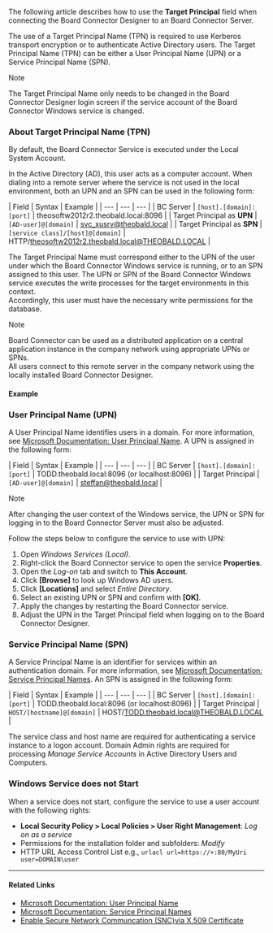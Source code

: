 The following article describes how to use the **Target Principal** field when connecting the Board Connector Designer to an Board Connector Server.

The use of a Target Principal Name (TPN) is required to use Kerberos transport encryption or to authenticate Active Directory users. The Target Principal Name (TPN) can be either a User Principal Name (UPN) or a Service Principal Name (SPN).

Note

The Target Principal Name only needs to be changed in the Board Connector Designer login screen if the service account of the Board Connector Windows service is changed.

### About Target Principal Name (TPN)

By default, the Board Connector Service is executed under the Local System Account.

In the Active Directory (AD), this user acts as a computer account. When dialing into a remote server where the service is not used in the local environment, both an UPN and an SPN can be used in the following form:

| Field | Syntax | Example | | --- | --- | --- | | BC Server | `[host].[domain]:[port]` | theosoftw2012r2.theobald.local:8096 | | Target Principal as **UPN** | `[AD-user]@[domain]` | svc_xusrv@theobald.local | | Target Principal as **SPN** | `[service class]/[host]@[domain]` | HTTP/theosoftw2012r2.theobald.local@THEOBALD.LOCAL |

The Target Principal Name must correspond either to the UPN of the user under which the Board Connector Windows service is running, or to an SPN assigned to this user. The UPN or SPN of the Board Connector Windows service executes the write processes for the target environments in this context.\
Accordingly, this user must have the necessary write permissions for the database.

Note

Board Connector can be used as a distributed application on a central application instance in the company network using appropriate UPNs or SPNs.\
All users connect to this remote server in the company network using the locally installed Board Connector Designer.

#### Example

### User Principal Name (UPN)

A User Principal Name identifies users in a domain. For more information, see [Microsoft Documentation: User Principal Name](https://docs.microsoft.com/en-us/windows/win32/secauthn/user-name-formats?redirectedfrom=MSDN#user-principal-name). A UPN is assigned in the following form:

| Field | Syntax | Example | | --- | --- | --- | | BC Server | `[host].[domain]:[port]` | TODD.theobald.local:8096 (or localhost:8096) | | Target Principal | `[AD-user]@[domain]` | steffan@theobald.local |

Note

After changing the user context of the Windows service, the UPN or SPN for logging in to the Board Connector Server must also be adjusted.

Follow the steps below to configure the service to use with UPN:

1. Open *Windows Services (Local)*.
1. Right-click the Board Connector service to open the service **Properties**.
1. Open the *Log-on* tab and switch to **This Account**.
1. Click **[Browse]** to look up Windows AD users.
1. Click **[Locations]** and select *Entire Directory*.
1. Select an existing UPN or SPN and confirm with **[OK]**.
1. Apply the changes by restarting the Board Connector service.
1. Adjust the UPN in the Target Principal field when logging on to the Board Connector Designer.

### Service Principal Name (SPN)

A Service Principal Name is an identifier for services within an authentication domain. For more information, see [Microsoft Documentation: Service Principal Names](<https://msdn.microsoft.com/en-us/library/ms677949(VS.85).aspx>). An SPN is assigned in the following form:

| Field | Syntax | Example | | --- | --- | --- | | BC Server | `[host].[domain]:[port]` | TODD.theobald.local:8096 (or localhost:8096) | | Target Principal | `HOST/[hostname]@[domain]` | HOST/TODD.theobald.local@THEOBALD.LOCAL |

The service class and host name are required for authenticating a service instance to a logon account. Domain Admin rights are required for processing *Manage Service Accounts* in Active Directory Users and Computers.

### Windows Service does not Start

When a service does not start, configure the service to use a user account with the following rights:

- **Local Security Policy > Local Policies > User Right Management**: *Log on as a service*
- Permissions for the installation folder and subfolders: *Modify*
- HTTP URL Access Control List e.g., `urlacl url=https://+:80/MyUri user=DOMAIN\user`

______________________________________________________________________

#### Related Links

- [Microsoft Documentation: User Principal Name](https://docs.microsoft.com/en-us/windows/win32/secauthn/user-name-formats?redirectedfrom=MSDN#user-principal-name)
- [Microsoft Documentation: Service Principal Names](<https://msdn.microsoft.com/en-us/library/ms677949(VS.85).aspx>)
- [Enable Secure Network Communcation (SNC)via X.509 Certificate](../enable-snc-using-pse-file/)
